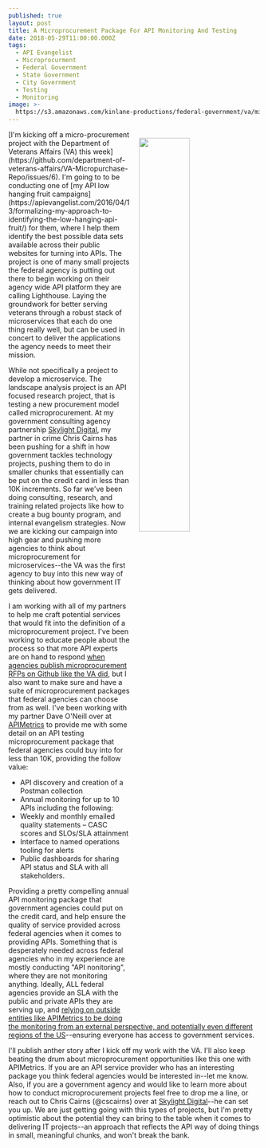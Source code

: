 ```yaml
---
published: true
layout: post
title: A Microprocurement Package For API Monitoring And Testing
date: 2018-05-29T11:00:00.000Z
tags:
  - API Evangelist
  - Microprocurment
  - Federal Government
  - State Government
  - City Government
  - Testing
  - Monitoring
image: >-
  https://s3.amazonaws.com/kinlane-productions/federal-government/va/microconsulting-work-state-va-api-landscape-analysis.png
---
```

<p><img src="{{ page.image }}" width="45%" align="right" style="padding: 15px;" /></p>[I'm kicking off a micro-procurement project with the Department of Veterans Affairs (VA) this week](https://github.com/department-of-veterans-affairs/VA-Micropurchase-Repo/issues/6). I'm going to to be conducting one of [my API low hanging fruit campaigns](https://apievangelist.com/2016/04/13/formalizing-my-approach-to-identifying-the-low-hanging-api-fruit/) for them, where I help them identify the best possible data sets available across their public websites for turning into APIs. The project is one of many small projects the federal agency is putting out there to begin working on their agency wide API platform they are calling Lighthouse. Laying the groundwork for better serving veterans through a robust stack of microservices that each do one thing really well, but can be used in concert to deliver the applications the agency needs to meet their mission.

While not specifically a project to develop a microservice. The landscape analysis project is an API focused research project, that is testing a new procurement model called microprocurement. At my government consulting agency partnership [Skylight Digital](http://skylight.digital/), my partner in crime Chris Cairns has been pushing for a shift in how government tackles technology projects, pushing them to do in smaller chunks that essentially can be put on the credit card in less than 10K increments. So far we've been doing consulting, research, and training related projects like how to create a bug bounty program, and internal evangelism strategies. Now we are kicking our campaign into high gear and pushing more agencies to think about microprocurement for microservices--the VA was the first agency to buy into this new way of thinking about how government IT gets delivered.

I am working with all of my partners to help me craft potential services that would fit into the definition of a microprocurement project. I've been working to educate people about the process so that more API experts are on hand to respond [when agencies publish microprocurement RFPs on Github like the VA did](https://github.com/department-of-veterans-affairs/VA-Micropurchase-Repo/issues), but I also want to make sure and have a suite of microprocurement packages that federal agencies can choose from as well. I've been working with my partner Dave O'Neill over at [APIMetrics](https://apimetrics.io/) to provide me with some detail on an API testing microprocurement package that federal agencies could buy into for less than 10K, providing the follow value:

- API discovery and creation of a Postman collection
- Annual monitoring for up to 10 APIs including the following:
- Weekly and monthly emailed quality statements – CASC scores and SLOs/SLA attainment
- Interface to named operations tooling for alerts
- Public dashboards for sharing API status and SLA with all stakeholders.

Providing a pretty compelling annual API monitoring package that government agencies could put on the credit card, and help ensure the quality of service provided across federal agencies when it comes to providing APIs. Something that is desperately needed across federal agencies who in my experience are mostly conducting "API nonitoring", where they are not monitoring anything. Ideally, ALL federal agencies provide an SLA with the public and private APIs they are serving up, and [relying on outside entities like APIMetrics to be doing the monitoring from an external perspective, and potentially even different regions of the US](https://apimetrics.io/)--ensuring everyone has access to government services.

I'll publish anther story after I kick off my work with the VA. I'll also keep beating the drum about microprocurement opportunities like this one with APIMetrics. If you are an API service provider who has an interesting package you think federal agencies would be interested in--let me know. Also, if you are a government agency and would like to learn more about how to conduct microprocurement projects feel free to drop me a line, or reach out to Chris Cairns (@cscairns) over at [Skylight Digital](https://skylight.digital/)--he can set you up. We are just getting going with this types of projects, but I'm pretty optimistic about the potential they can bring to the table when it comes to delivering IT projects--an approach that reflects the API way of doing things in small, meaningful chunks, and won't break the bank.
